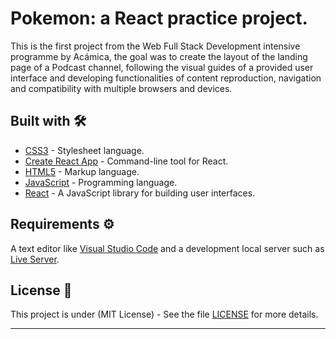 # Pokemon: a React practice project.

This is the first project from the Web Full Stack Development intensive programme by Acámica, the goal was to create the layout of the landing page of a Podcast channel, following the visual guides of a provided user interface and developing functionalities of content reproduction, navigation and compatibility with multiple browsers and devices.

## Built with 🛠️


-   [CSS3](https://developer.mozilla.org/en-US/docs/Web/CSS) - Stylesheet language.
-   [Create React App](https://github.com/facebook/create-react-app) - Command-line tool for React.
-   [HTML5](https://developer.mozilla.org/en-US/docs/Web/Guide/HTML/HTML5) - Markup language.
-   [JavaScript](https://sass-lang.com/install) - Programming language.
-   [React](https://reactjs.org/) - A JavaScript library for building user interfaces.


## Requirements ⚙️

A text editor like [Visual Studio Code](https://code.visualstudio.com/) and a development local server such as [Live Server](https://marketplace.visualstudio.com/items?itemName=ritwickdey.LiveServer).

## License 📄

This project is under (MIT License) - See the file [LICENSE](LICENSE) for more details.

---